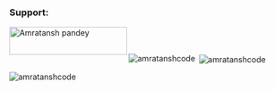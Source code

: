 

<h3 align="left">Support:</h3>
<p><a href="https://ko-fi.com/Amratansh pandey "> <img align="left" src="https://cdn.ko-fi.com/cdn/kofi3.png?v=3" height="50" width="210" alt="Amratansh pandey " /></a></p><br><br>

<p><img align="left" src="https://github-readme-stats.vercel.app/api/top-langs?username=amratanshcode&show_icons=true&locale=en&layout=compact" alt="amratanshcode" /></p>

<p>&nbsp;<img align="center" src="https://github-readme-stats.vercel.app/api?username=amratanshcode&show_icons=true&locale=en" alt="amratanshcode" /></p>

<p><img align="center" src="https://github-readme-streak-stats.herokuapp.com/?user=amratanshcode&" alt="amratanshcode" /></p>
